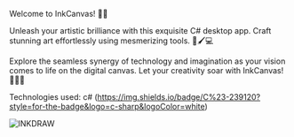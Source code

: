 Welcome to InkCanvas! 🎨🚀

Unleash your artistic brilliance with this exquisite C# desktop app. Craft stunning art effortlessly using mesmerizing tools. 🌟🖌️💻

Explore the seamless synergy of technology and imagination as your vision comes to life on the digital canvas. Let your creativity soar with InkCanvas! 🌈📝🎉

Technologies used: c# (https://img.shields.io/badge/C%23-239120?style=for-the-badge&logo=c-sharp&logoColor=white)

![INKDRAW](https://github.com/JayasreeSKota/InkCanvas/assets/92210967/b68e9cbb-7f51-4d9f-a116-516c92f24240)


